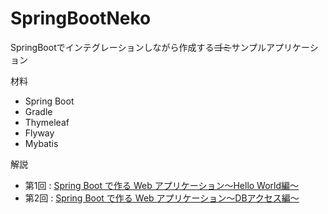 # SpringBootNeko

SpringBootでインテグレーションしながら作成する~~ゴミ~~サンプルアプリケーション

材料

- Spring Boot
- Gradle
- Thymeleaf
- Flyway
- Mybatis

解説

- 第1回 : [Spring Boot で作る Web アプリケーション〜Hello World編〜](https://qiita.com/rcftdbeu/items/0be265f81c4e93f0dd1e)
- 第2回 : [Spring Boot で作る Web アプリケーション〜DBアクセス編〜](https://qiita.com/rcftdbeu/items/a4757b2b2826481930b4)
